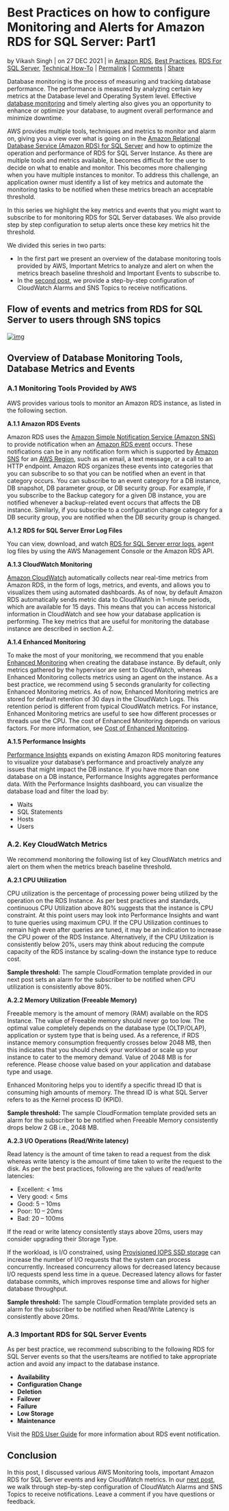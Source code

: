 # Best Practices on how to configure Monitoring and Alerts for Amazon RDS for SQL Server: Part1

by Vikash Singh | on 27 DEC 2021 | in [Amazon RDS](https://aws.amazon.com/blogs/database/category/database/amazon-rds/), [Best Practices](https://aws.amazon.com/blogs/database/category/post-types/best-practices/), [RDS For SQL Server](https://aws.amazon.com/blogs/database/category/database/amazon-rds/rds-for-sql-server/), [Technical How-To](https://aws.amazon.com/blogs/database/category/post-types/technical-how-to/) | [Permalink](https://aws.amazon.com/blogs/database/part1-best-practices-on-how-to-configure-monitoring-and-alerts-for-amazon-rds-for-sql-server/) | [ Comments](https://commenting.awsblogs.com/embed.html?disqus_shortname=aws-database-blog&disqus_identifier=18660&disqus_title=Best+Practices+on+how+to+configure+Monitoring+and+Alerts+for+Amazon+RDS+for+SQL+Server%3A+Part1&disqus_url=https://aws.amazon.com/blogs/database/part1-best-practices-on-how-to-configure-monitoring-and-alerts-for-amazon-rds-for-sql-server/) | [ Share](https://aws.amazon.com/cn/blogs/database/part1-best-practices-on-how-to-configure-monitoring-and-alerts-for-amazon-rds-for-sql-server/#)

Database monitoring is the process of measuring and tracking database performance. The performance is measured by analyzing certain key metrics at the Database level and Operating System level. Effective [database monitoring](https://www.dnsstuff.com/application-monitoring-tools) and timely alerting also gives you an opportunity to enhance or optimize your database, to augment overall performance and minimize downtime.

AWS provides multiple tools, techniques and metrics to monitor and alarm on, giving you a view over what is going on in the [Amazon Relational Database Service (Amazon RDS) for SQL Server](https://docs.aws.amazon.com/AmazonRDS/latest/UserGuide/CHAP_SQLServer.html) and how to optimize the operation and performance of RDS for SQL Server Instance. As there are multiple tools and metrics available, it becomes difficult for the user to decide on what to enable and monitor. This becomes more challenging when you have multiple instances to monitor. To address this challenge, an application owner must identify a list of key metrics and automate the monitoring tasks to be notified when these metrics breach an acceptable threshold.

In this series we highlight the key metrics and events that you might want to subscribe to for monitoring RDS for SQL Server databases. We also provide step by step configuration to setup alerts once these key metrics hit the threshold.

We divided this series in two parts:

- In the first part we present an overview of the database monitoring tools provided by AWS, Important Metrics to analyze and alert on when the metrics breach baseline threshold and Important Events to subscribe to.
- In the [second post](https://aws.amazon.com/blogs/database/part2-best-practices-on-how-to-configure-monitoring-and-alerts-for-amazon-rds-for-sql-server/), we provide a step-by-step configuration of CloudWatch Alarms and SNS Topics to receive notifications.

## Flow of events and metrics from RDS for SQL Server to users through SNS topics

[![img](https://d2908q01vomqb2.cloudfront.net/887309d048beef83ad3eabf2a79a64a389ab1c9f/2021/12/03/DBBLOG-1590-image001.png)](https://d2908q01vomqb2.cloudfront.net/887309d048beef83ad3eabf2a79a64a389ab1c9f/2021/12/03/DBBLOG-1590-image001.png)

## **Overview of Database Monitoring Tools, Database Metrics and Events**

### A.1 Monitoring Tools Provided by AWS

AWS provides various tools to monitor an Amazon RDS instance, as listed in the following section.

**A.1.1 Amazon RDS Events**

Amazon RDS uses the [Amazon Simple Notification Service (Amazon SNS)](https://docs.aws.amazon.com/sns/latest/dg/welcome.html) to provide notification when an [Amazon RDS event](https://docs.aws.amazon.com/AmazonRDS/latest/UserGuide/USER_ListEvents.html) occurs. These notifications can be in any notification form which is supported by [Amazon SNS](https://docs.aws.amazon.com/sns/latest/dg/welcome.html) for an [AWS Region](https://docs.aws.amazon.com/AWSEC2/latest/UserGuide/using-regions-availability-zones.html), such as an email, a text message, or a call to an HTTP endpoint. Amazon RDS organizes these events into categories that you can subscribe to so that you can be notified when an event in that category occurs. You can subscribe to an event category for a DB instance, DB snapshot, DB parameter group, or DB security group. For example, if you subscribe to the Backup category for a given DB instance, you are notified whenever a backup-related event occurs that affects the DB instance. Similarly, if you subscribe to a configuration change category for a DB security group, you are notified when the DB security group is changed.

**A.1.2 RDS for SQL Server Error Log Files**

You can view, download, and watch [RDS for SQL Server error logs](https://docs.aws.amazon.com/AmazonRDS/latest/UserGuide/Appendix.SQLServer.CommonDBATasks.Logs.html), agent log files by using the AWS Management Console or the Amazon RDS API.

**A.1.3 CloudWatch Monitoring**

[Amazon CloudWatch](https://docs.aws.amazon.com/AmazonRDS/latest/UserGuide/monitoring-cloudwatch.html) automatically collects near real-time metrics from Amazon RDS, in the form of logs, metrics, and events, and allows you to visualizes them using automated dashboards. As of now, by default Amazon RDS automatically sends metric data to CloudWatch in 1-minute periods, which are available for 15 days. This means that you can access historical information in CloudWatch and see how your database application is performing. The key metrics that are useful for monitoring the database instance are described in section A.2.

**A.1.4 Enhanced Monitoring**

To make the most of your monitoring, we recommend that you enable [Enhanced Monitoring](https://docs.aws.amazon.com/AmazonRDS/latest/UserGuide/USER_Monitoring.OS.html) when creating the database instance. By default, only metrics gathered by the hypervisor are sent to CloudWatch, whereas Enhanced Monitoring collects metrics using an agent on the instance. As a best practice, we recommend using 5 seconds granularity for collecting Enhanced Monitoring metrics. As of now, Enhanced Monitoring metrics are stored for default retention of 30 days in the CloudWatch Logs. This retention period is different from typical CloudWatch metrics. For instance, Enhanced Monitoring metrics are useful to see how different processes or threads use the CPU. The cost of Enhanced Monitoring depends on various factors. For more information, see [Cost of Enhanced Monitoring](https://docs.aws.amazon.com/AmazonRDS/latest/UserGuide/USER_Monitoring.OS.overview.html#USER_Monitoring.OS.cost).

**A.1.5 Performance Insights**

[Performance Insights](https://docs.aws.amazon.com/AmazonRDS/latest/UserGuide/USER_PerfInsights.html) expands on existing Amazon RDS monitoring features to visualize your database’s performance and proactively analyze any issues that might impact the DB instance. If you have more than one database on a DB instance, Performance Insights aggregates performance data. With the Performance Insights dashboard, you can visualize the database load and filter the load by:

- Waits
- SQL Statements
- Hosts
- Users

### A.2. Key CloudWatch Metrics

We recommend monitoring the following list of key CloudWatch metrics and alert on them when the metrics breach baseline threshold.

**A.2.1 CPU Utilization**

CPU utilization is the percentage of processing power being utilized by the operation on the RDS Instance. As per best practices and standards, continuous CPU Utilization above 80% suggests that the instance is CPU constraint. At this point users may look into Performance Insights and want to tune queries using maximum CPU. If the CPU Utilization continues to remain high even after queries are tuned, it may be an indication to increase the CPU power of the RDS Instance. Alternatively, if the CPU Utilization is consistently below 20%, users may think about reducing the compute capacity of the RDS instance by scaling-down the instance type to reduce cost.

**Sample threshold:** The sample CloudFormation template provided in our next post sets an alarm for the subscriber to be notified when CPU utilization is consistently above 80%.

**A.2.2 Memory Utilization (Freeable Memory)**

Freeable memory is the amount of memory (RAM) available on the RDS Instance. The value of Freeable memory should never go too low. The optimal value completely depends on the database type (OLTP/OLAP), application or system type that is being used. As a reference, if RDS instance memory consumption frequently crosses below 2048 MB, then this indicates that you should check your workload or scale up your instance to cater to the memory demand. Value of 2048 MB is for reference. Please choose value based on your application and database type and usage.

Enhanced Monitoring helps you to identify a specific thread ID that is consuming high amounts of memory. The thread ID is what SQL Server refers to as the Kernel process ID (KPID).

**Sample threshold:** The sample CloudFormation template provided sets an alarm for the subscriber to be notified when Freeable Memory consistently drops below 2 GB i.e., 2048 MB.

**A.2.3 I/O Operations (Read/Write latency)**

Read latency is the amount of time taken to read a request from the disk whereas write latency is the amount of time taken to write the request to the disk. As per the best practices, following are the values of read/write latencies:

- Excellent: < 1ms
- Very good: < 5ms
- Good: 5 – 10ms
- Poor: 10 – 20ms
- Bad: 20 – 100ms

If the read or write latency consistently stays above 20ms, users may consider upgrading their Storage Type.

If the workload, is I/O constrained, using [Provisioned IOPS SSD storage](https://docs.aws.amazon.com/AmazonRDS/latest/UserGuide/CHAP_Storage.html#USER_PIOPS) can increase the number of I/O requests that the system can process concurrently. Increased concurrency allows for decreased latency because I/O requests spend less time in a queue. Decreased latency allows for faster database commits, which improves response time and allows for higher database throughput.

**Sample threshold:** The sample CloudFormation template provided sets an alarm for the subscriber to be notified when Read/Write Latency is consistently above 20ms.

### A.3 Important RDS for SQL Server Events

As per best practice, we recommend subscribing to the following RDS for SQL Server events so that the users/teams are notified to take appropriate action and avoid any impact to the database instance.

- **Availability**
- **Configuration Change**
- **Deletion**
- **Failover**
- **Failure**
- **Low Storage**
- **Maintenance**

Visit the [RDS User Guide](https://docs.aws.amazon.com/AmazonRDS/latest/UserGuide/USER_Events.html) for more information about RDS event notification.

## Conclusion

In this post, I discussed various AWS Monitoring tools, important Amazon RDS for SQL Server events and key CloudWatch metrics. In our [next post](https://aws.amazon.com/blogs/database/part2-best-practices-on-how-to-configure-monitoring-and-alerts-for-amazon-rds-for-sql-server/), we walk through step-by-step configuration of CloudWatch Alarms and SNS Topics to receive notifications. Leave a comment if you have questions or feedback.